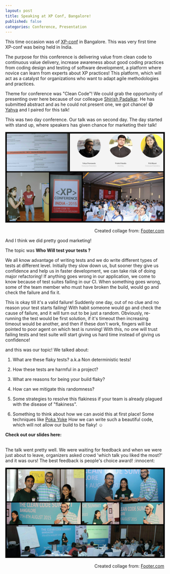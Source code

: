 ```yaml
---
layout: post
title: Speaking at XP Conf, Bangalore!
published: false
categories: Conference, Presentation
---
```


This time occasion was of [XP-conf](http://xpconference.in/) in Bangalore. This was very first time XP-conf was being held in India.

 The purpose for this conference is delivering value from clean code to continuous value delivery, increase awareness about good coding practices from coding design and testing of software development, a platform where novice can learn from experts about XP practices! This platform, which will act as a catalyst for organizations who want to adapt agile methodologies and practices.

 Theme for conference was "Clean Code"! We could grab the opportunity of presenting over here because of our colleague [Shirish Padalkar](https://about.me/shirishpadalkar). He has submitted abstract and as he could not present one, we got chance! :sweat_smile: [Yahya](https://twitter.com/meetykp) and I paired for this talk!

This was two day conference. Our talk was on second day. The day started with stand up, where speakers has given chance for marketing their talk!

<p align="middle">
    <img src="/assets/Xp_conf_1.jpg" alt="vodQA Bangalore"  border="1">
   <figcaption align="right">Created collage from: <a href = "http://www.fotor.com/features/collage.html">Footer.com</a></figcaption>
</p>


 And I think we did pretty good marketing!

 The topic was __Who Will test your tests ?__

 We all know advantage of writing tests and we do write different types of tests at different level. Initially they slow down us, but sooner they give us confidence and help us in faster development, we can take risk of doing major refactoring! If anything goes wrong in our application, we come to know because of test suites failing in our CI. When something goes wrong, some of the team member who must have broken the build, would go and check the failure and fix it.

 This is okay till it's a valid failure! Suddenly one day, out of no clue and no reason your test starts failing! With habit someone would go and check the cause of failure, and it will turn out to be just a random. Obviously, re-running the test would be first solution, if it's timeout then increasing timeout would be another, and then if these don't work, fingers will be pointed to poor agent on which test is running! With this, no one will trust failing tests and test suite will start giving us hard time instead of giving us confidence!

  and this was our topic! We talked about:

1.  What are these flaky tests? a.k.a Non deterministic tests!

2.  How these tests are harmful in a project?

3.  What are reasons for being your build flaky?

4.  How can we mitigate this randomness?

5.  Some strategies to resolve this flakiness if your team is already plagued with the disease of "flakiness".

6.  Something to think about how we can avoid this at first place! Some techniques like [Poka Yoke](http://techie-notebook.blogspot.com/2012/07/poka-yoke-applying-mistake-proofing-to.html) How we can write such a beautiful code, which will not allow our build to be flaky! :relaxed:

**Check out our slides here:**
<script async class="speakerdeck-embed" data-id="4d03d3254e374d25b877ff236b1b00b4" data-ratio="1.33333333333333" src="//speakerdeck.com/assets/embed.js">
</script>

<br/>
The talk went pretty well. We were waiting for feedback and when we were just about to leave, organizers asked crowd 'which talk you liked the most?' and it was ours! The best feedback is people's choice award! :innocent:

<br/>

<p align="middle">
    <img src="/assets/Xp_conf_2.jpg" alt="vodQA Bangalore"  border="1">
   <figcaption align="right">Created collage from: <a href = "http://www.fotor.com/features/collage.html">Footer.com</a></figcaption>
</p>












